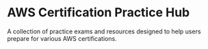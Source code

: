 # AWS Certification Practice Hub
A collection of practice exams and resources designed to help users prepare for various AWS certifications.
